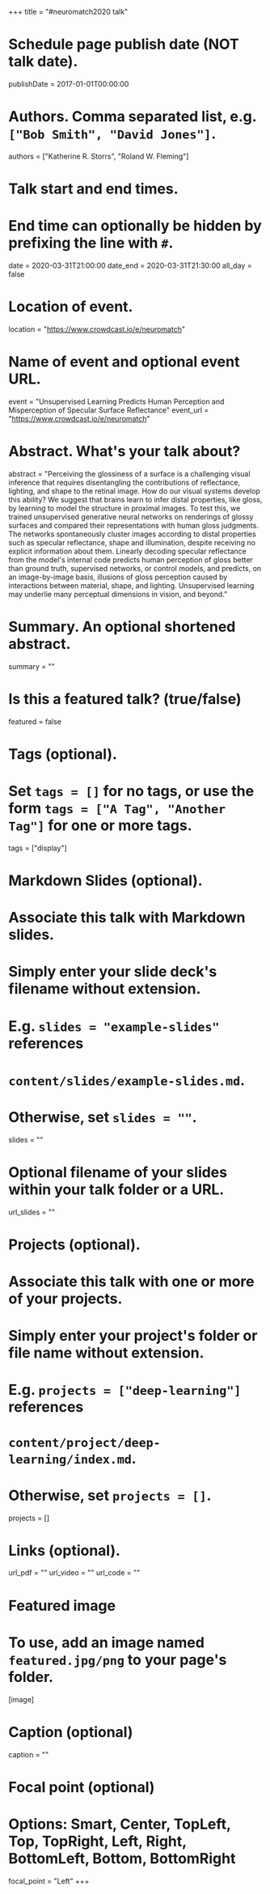 +++
title = "#neuromatch2020 talk"

# Schedule page publish date (NOT talk date).
publishDate = 2017-01-01T00:00:00

# Authors. Comma separated list, e.g. `["Bob Smith", "David Jones"]`.
authors = ["Katherine R. Storrs", "Roland W. Fleming"]

# Talk start and end times.
#   End time can optionally be hidden by prefixing the line with `#`.
date = 2020-03-31T21:00:00
date_end = 2020-03-31T21:30:00
all_day = false

# Location of event.
location = "https://www.crowdcast.io/e/neuromatch"

# Name of event and optional event URL.
event = "Unsupervised Learning Predicts Human Perception and Misperception of Specular Surface Reflectance"
event_url = "https://www.crowdcast.io/e/neuromatch"

# Abstract. What's your talk about?
abstract = "Perceiving the glossiness of a surface is a challenging visual inference that requires disentangling the contributions of reflectance, lighting, and shape to the retinal image. How do our visual systems develop this ability? We suggest that brains learn to infer distal properties, like gloss, by learning to model the structure in proximal images. To test this, we trained unsupervised generative neural networks on renderings of glossy surfaces and compared their representations with human gloss judgments. The networks spontaneously cluster images according to distal properties such as specular reflectance, shape and illumination, despite receiving no explicit information about them. Linearly decoding specular reflectance from the model's internal code predicts human perception of gloss better than ground truth, supervised networks, or control models, and predicts, on an image-by-image basis, illusions of gloss perception caused by interactions between material, shape, and lighting. Unsupervised learning may underlie many perceptual dimensions in vision, and beyond."

# Summary. An optional shortened abstract.
summary = ""

# Is this a featured talk? (true/false)
featured = false

# Tags (optional).
#   Set `tags = []` for no tags, or use the form `tags = ["A Tag", "Another Tag"]` for one or more tags.
tags = ["display"]

# Markdown Slides (optional).
#   Associate this talk with Markdown slides.
#   Simply enter your slide deck's filename without extension.
#   E.g. `slides = "example-slides"` references 
#   `content/slides/example-slides.md`.
#   Otherwise, set `slides = ""`.
slides = ""

# Optional filename of your slides within your talk folder or a URL.
url_slides = ""

# Projects (optional).
#   Associate this talk with one or more of your projects.
#   Simply enter your project's folder or file name without extension.
#   E.g. `projects = ["deep-learning"]` references 
#   `content/project/deep-learning/index.md`.
#   Otherwise, set `projects = []`.
projects = []

# Links (optional).
url_pdf = ""
url_video = ""
url_code = ""

# Featured image
# To use, add an image named `featured.jpg/png` to your page's folder. 
[image]
  # Caption (optional)
  caption = ""

  # Focal point (optional)
  # Options: Smart, Center, TopLeft, Top, TopRight, Left, Right, BottomLeft, Bottom, BottomRight
  focal_point = "Left"
+++
